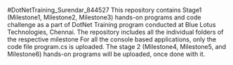 #DotNetTraining_Surendar_844527
This repository contains Stage1 (Milestone1, Milestone2, Milestone3) hands-on programs and code challenge as a part of DotNet Training program conducted at Blue Lotus Technologies, Chennai.
The repository includes all the individual folders of the respective milestone
For all the console based applications, only the code file program.cs is uploaded.
The stage 2 (Milestone4, Milestone5, and Milestone6) hands-on programs will be uploaded, once done with it.
